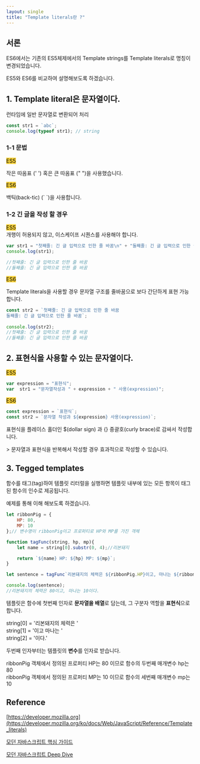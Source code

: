 ```yaml
---
layout: single
title: "Template literals란 ?"
---
```

## 서론

ES6에서는 기존의 ES5체제에서의 Template strings를 Template literals로 명칭이 변경되었습니다.  

ES5와 ES6를 비교하여 설명해보도록 하겠습니다.


## 1. Template literal은 문자열이다.  
런타임에 일반 문자열로 변환되어 처리

  ``` javascript
  const str1 = `abc`;
  console.log(typeof str1); // string
  ```
### 1-1 문법  

<mark style='background-color: #ffd33d'>ES5</mark>

작은 따옴표 (' ') 혹은 큰 따옴표 (" ")을 사용했습니다.
	
<mark style='background-color: #ffd33d'>ES6</mark>
	
백틱(back-tic) (\` \`)을 사용합니다.


### 1-2 긴 글을 작성 할 경우  
	
<mark style='background-color: #ffd33d'>ES5</mark>  
개행이 허용되지 않고, 이스케이프 시퀀스를 사용해야 합니다.

``` javascript 
var str1 = "첫째줄: 긴 글 입력으로 인한 줄 바꿈\n" + "둘째줄: 긴 글 입력으로 인한 줄바꿈";
console.log(str1); 

//첫째줄: 긴 글 입력으로 인한 줄 바꿈
//둘째줄: 긴 글 입력으로 인한 줄 바꿈
```


<mark style='background-color: #ffd33d'>ES6</mark>  

Template literals을 사용할 경우 문자열 구조를 줄바꿈으로 보다 간단하게 표현 가능합니다.
``` javascript
const str2 = `첫째줄: 긴 글 입력으로 인한 줄 바꿈
둘째줄: 긴 글 입력으로 인한 줄 바꿈`;
	
console.log(str2); 
//첫째줄: 긴 글 입력으로 인한 줄 바꿈
//둘째줄: 긴 글 입력으로 인한 줄 바꿈
```

## 2. 표현식을 사용할 수 있는 문자열이다.  

<mark style='background-color: #ffd33d'>ES5</mark>  
``` javascript
var expression = "표현식";
var  str1 = "문자열작성과 " + expression + " 사용(expression)";
```

<mark style='background-color: #ffd33d'>ES6</mark>  
``` javascript
const expression = `표현식`;
const str2 = `문자열 작성과 ${expression} 사용(expression)`;
```
표현식을 플레이스 홀더인 $(dollar sign) 과  {} 중괄호(curly brace)로 감싸서 작성합니다.
	
\> 문자열과 표현식을 반복해서 작성할 경우 효과적으로 작성할 수 있습니다.

## 3. Tegged templates

함수를 태그(tag)하여 템플릿 리터럴을 실행하면 템플릿 내부에 있는 모든 항목이 태그된 함수의 인수로 제공됩니다.  

예제를 통해 이해 해보도록 하겠습니다.
``` javascript
let ribbonPig = {
    HP: 80,
    MP: 10
};// 변수명이 ribbonPig이고 프로퍼티로 HP와 MP를 가진 객체

function tagFunc(string, hp, mp){
    let name = string[0].substr(0, 4);//리본돼지

    return `${name} HP: ${hp} MP: ${mp}`;
} 

let sentence = tagFunc`리본돼지의 체력은 ${ribbonPig.HP}이고, 마나는 ${ribbonPig.MP}이다.`;

console.log(sentence);
//리본돼지의 체력은 80이고, 마나는 10이다.
```
템플릿은 함수에 첫번째 인자로 **문자열을 배열**로 담는데, 그 구분자 역할을 **표현식**으로 합니다.

  string[0] = '리본돼지의 체력은 '  
  string[1] = '이고 마나는 '  
  string[2] = '이다.'  

두번째 인자부터는 템플릿의 **변수**를 인자로 받습니다.

  ribbonPig 객체에서 정의된 프로퍼티 HP는 80 이므로 함수의 두번째 매개변수 hp는 80  
  ribbonPig 객체에서 정의된 프로퍼티 MP는 10 이므로 함수의 세번째 매개변수 mp는 10


## Reference 

[https://developer.mozilla.org](https://developer.mozilla.org/ko/docs/Web/JavaScript/Reference/Template_literals)

[모던 자바스크립트 핵심 가이드](http://www.yes24.com/Product/Goods/101478466)

[모던 자바스크립트 Deep Dive](http://www.yes24.com/Product/Goods/92742567)
